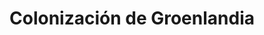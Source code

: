﻿---
title: "Colonización de Groenlandia"
permalink: periodes_424.html
layout: periode
dataInici: 982
dataFi: 1430
sidebar: periodes
pares:
  - 173:
    title: "Expansión Escandinava"
    dataInici: "(789)"
    dataFi: "(1100)"

fills:
jocsPrincipals:
  - title: "Greenland"
    bggId: 156501

jocsEscenaris:
jocsEpoca:
jocsEpocaEscenaris:
---
